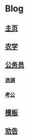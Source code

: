 # Blog

## [主页](../index.md)
## [农学](../posts/农学/index.md)
## [公务员](../posts/公务员/index.md)
### [选调](../posts/公务员/选调/index.md)
### [考公](../posts/公务员/考公/index.md)
## [模板](../posts/模板/index.md)
## [劝告](../posts/劝告/index.md)